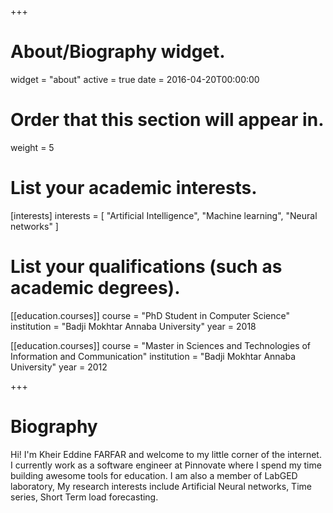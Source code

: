 +++
# About/Biography widget.
widget = "about"
active = true
date = 2016-04-20T00:00:00

# Order that this section will appear in.
weight = 5

# List your academic interests.
[interests]
  interests = [
    "Artificial Intelligence",
    "Machine learning",
    "Neural networks"
  ]

# List your qualifications (such as academic degrees).
[[education.courses]]
  course = "PhD Student in Computer Science"
  institution = "Badji Mokhtar Annaba University"
  year = 2018

[[education.courses]]
  course = "Master in Sciences and Technologies of Information and Communication"
  institution = "Badji Mokhtar Annaba University"
  year = 2012
 
+++

# Biography

Hi! I'm Kheir Eddine FARFAR and welcome to my little corner of the internet. I currently work as a software engineer at Pinnovate where I spend my time building awesome tools for education. I am also a member of LabGED laboratory, My research interests include Artificial Neural networks, Time series, Short Term load forecasting.
